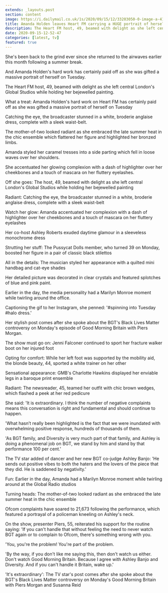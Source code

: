 ```yaml
---
extends: _layouts.post
section: content
image: https://i.dailymail.co.uk/1s/2020/09/15/12/33203050-0-image-a-41_1600170330159.jpg 
title: Amanda Holden leaves Heart FM carrying a HUGE portrait of herself 
description: The Heart FM host, 49, beamed with delight as she left central Londons Global Studios while holding her bejewelled painting on Tuesday. 
date: 2020-09-15-12-52-47 
categories: [latest, tv] 
featured: true 
--- 
```

She's been back to the grind ever since she returned to the airwaves earlier this month following a summer break. 

And Amanda Holden's hard work has certainly paid off as she was gifted a massive portrait of herself on Tuesday.

The Heart FM host, 49, beamed with delight as she left central London's Global Studios while holding her bejewelled painting.  

What a treat: Amanda Holden's hard work on Heart FM has certainly paid off as she was gifted a massive portrait of herself on Tuesday 

Catching the eye, the broadcaster stunned in a white, broderie anglaise dress, complete with a sleek waist-belt.

The mother-of-two looked radiant as she embraced the late summer heat in the chic ensemble which flattered her figure and highlighted her bronzed limbs. 

Amanda styled her caramel tresses into a side parting which fell in loose waves over her shoulders. 

She accentuated her glowing complexion with a dash of highlighter over her cheekbones and a touch of mascara on her fluttery eyelashes. 

Off she goes: The host, 49, beamed with delight as she left central London's Global Studios while holding her bejewelled painting

Radiant: Catching the eye, the broadcaster stunned in a white, broderie anglaise dress, complete with a sleek waist-belt

Watch her glow: Amanda accentuated her complexion with a dash of highlighter over her cheekbones and a touch of mascara on her fluttery eyelashes

Her co-host Ashley Roberts exuded daytime glamour in a sleeveless monochrome dress

Strutting her stuff: The Pussycat Dolls member, who turned 39 on Monday, boosted her figure in a pair of classic black stilettos

All in the details: The musician styled her appearance with a quilted mini handbag and cat-eye shades

Her detailed picture was decorated in clear crystals and featured splotches of blue and pink paint. 

Earlier in the day, the media personality had a Marilyn Monroe moment while twirling around the office.

Captioning the gif to her Instagram, she penned: '#spinning into Tuesday #halo dress.'    

Her stylish post comes after she spoke about the BGT's Black Lives Matter controversy on Monday's episode of Good Morning Britain with Piers Morgan. 

The show must go on: Jenni Falconer continued to sport her fracture walker boot on her injured foot

Opting for comfort: While her left foot was supported by the mobility aid, the blonde beauty, 44, sported a white trainer on her other

Sensational appearance: GMB's Charlotte Hawkins displayed her enviable legs in a baroque print ensemble

Radiant: The newsreader, 45, teamed her outfit with chic brown wedges, which flashed a peek at her red pedicure

She said: 'It is extraordinary. I think the number of negative complaints means this conversation is right and fundamental and should continue to happen. 

'What hasn’t really been highlighted is the fact that we were inundated with overwhelming positive response, hundreds of thousands of them.

'As BGT family, and Diversity is very much part of that family, and Ashley is doing a phenomenal job on BGT, we stand by him and stand by that performance 100 per cent.'

The TV star added of dancer and her new BGT co-judge Ashley Banjo: 'He sends out positive vibes to both the haters and the lovers of the piece that they did. He is saddened by negativity.'

Fun: Earlier in the day, Amanda had a Marilyn Monroe moment while twirling around at the Global Radio studios

Turning heads: The mother-of-two looked radiant as she embraced the late summer heat in the chic ensemble 

Ofcom complaints have soared to 21,673 following the performance, which featured a portrayal of a policeman kneeling on Ashley's neck. 

On the show, presenter Piers, 55, reiterated his support for the routine saying: 'If you can't handle that without feeling the need to never watch BGT again or to complain to Ofcom, there's something wrong with you. 

'You, you're the problem! You're part of the problem.

'By the way, if you don't like me saying this, then don't watch us either. Don't watch Good Morning Britain. Because I agree with Ashley Banjo and Diversity. And if you can't handle it Britain, wake up.' 

'It's extraordinary': The TV star's post comes after she spoke about the BGT's Black Lives Matter controversy on Monday's Good Morning Britain with Piers Morgan and Susanna Reid

